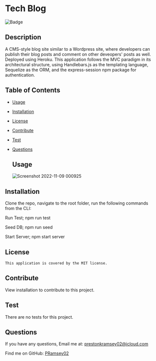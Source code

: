 #  Tech Blog
  ![Badge](https://img.shields.io/badge/License-MIT-blue.svg)
  ## Description
  A CMS-style blog site similar to a Wordpress site, where developers can publish their blog posts and comment on other deveopers' posts as well. Deployed using Heroku. This application follows the MVC paradigm in its architectural structure, using Handlebars.js as the templating language, Sequelize as the ORM, and the express-session npm package for authentication.

## Table of Contents
- [Usage](#usage)
- [Installation](#installation)
- [License](#license)
- [Contribute](#contribute)
- [Test](#test)
- [Questions](#questions)

  ## Usage
  ![Screenshot 2022-11-09 000925](https://user-images.githubusercontent.com/113738082/200753028-e0eeb756-a614-4ec3-92f6-097ca6a0b667.png)

 
## Installation
  Clone the repo, navigate to the root folder, run the following commands from the CLI:
  
Run Test;
npm run test

Seed DB;
npm run seed

Start Server;
npm start server

## License
    This application is covered by the MIT license.

## Contribute
  View installation to contribute to this project.

## Test
  There are no tests for this project.

## Questions
If you have any questions, Email me at: prestonkramsey02@icloud.com 
  
  Find me on GitHub: [PRamsey02](https://github.com/PRamsey02)
